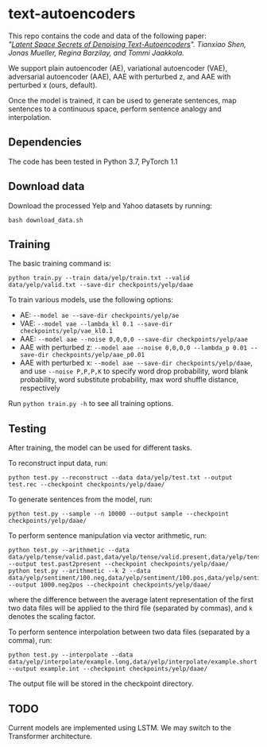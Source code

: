 # text-autoencoders
This repo contains the code and data of the following paper:  
*"[Latent Space Secrets of Denoising Text-Autoencoders](https://arxiv.org/abs/1905.12777)". Tianxiao Shen, Jonas Mueller, Regina Barzilay, and Tommi Jaakkola.*

We support plain autoencoder (AE), variational autoencoder (VAE), adversarial autoencoder (AAE), AAE with perturbed z, and AAE with perturbed x (ours, default).

Once the model is trained, it can be used to generate sentences, map sentences to a continuous space, perform sentence analogy and interpolation.

## Dependencies
The code has been tested in Python 3.7, PyTorch 1.1

## Download data
Download the processed Yelp and Yahoo datasets by running:
```
bash download_data.sh
```

## Training
The basic training command is:
```
python train.py --train data/yelp/train.txt --valid data/yelp/valid.txt --save-dir checkpoints/yelp/daae
```
To train various models, use the following options:
- AE: `--model ae --save-dir checkpoints/yelp/ae`
- VAE: `--model vae --lambda_kl 0.1 --save-dir checkpoints/yelp/vae_kl0.1`
- AAE: `--model aae --noise 0,0,0,0 --save-dir checkpoints/yelp/aae`
- AAE with perturbed z: `--model aae --noise 0,0,0,0 --lambda_p 0.01 --save-dir checkpoints/yelp/aae_p0.01`
- AAE with perturbed x: `--model aae --save-dir checkpoints/yelp/daae`, and use `--noise P,P,P,K` to specify word drop probability, word blank probability, word substitute probability, max word shuffle distance, respectively

Run `python train.py -h` to see all training options.

## Testing
After training, the model can be used for different tasks.

To reconstruct input data, run:
```
python test.py --reconstruct --data data/yelp/test.txt --output test.rec --checkpoint checkpoints/yelp/daae/
```

To generate sentences from the model, run:
```
python test.py --sample --n 10000 --output sample --checkpoint checkpoints/yelp/daae/
```

To perform sentence manipulation via vector arithmetic, run:
```
python test.py --arithmetic --data data/yelp/tense/valid.past,data/yelp/tense/valid.present,data/yelp/tense/test.past --output test.past2present --checkpoint checkpoints/yelp/daae/
python test.py --arithmetic --k 2 --data data/yelp/sentiment/100.neg,data/yelp/sentiment/100.pos,data/yelp/sentiment/1000.neg --output 1000.neg2pos --checkpoint checkpoints/yelp/daae/
```
where the difference between the average latent representation of the first two data files will be applied to the third file (separated by commas), and `k` denotes the scaling factor.

To perform sentence interpolation between two data files (separated by a comma), run:
```
python test.py --interpolate --data data/yelp/interpolate/example.long,data/yelp/interpolate/example.short --output example.int --checkpoint checkpoints/yelp/daae/
```

The output file will be stored in the checkpoint directory.

## TODO
Current models are implemented using LSTM. We may switch to the Transformer architecture.
